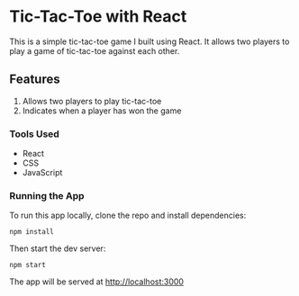 # Tic-Tac-Toe with React
This is a simple tic-tac-toe game I built using React. It allows two players to play a game of tic-tac-toe against each other.

## Features
1. Allows two players to play tic-tac-toe
2. Indicates when a player has won the game

### Tools Used
* React
* CSS
* JavaScript


### Running the App
To run this app locally, clone the repo and install dependencies:
```
npm install
```

Then start the dev server:
```
npm start
```

The app will be served at [http://localhost:3000](http://localhost:3000)
